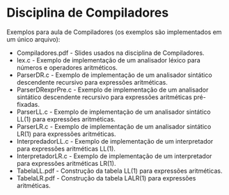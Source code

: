 # Disciplina de Compiladores
Exemplos para aula de Compiladores (os exemplos são implementados em um único arquivo):
* Compiladores.pdf - Slides usados na disciplina de Compiladores.
* lex.c - Exemplo de implementação de um analisador léxico para números e operadores aritméticos.
* ParserDR.c - Exemplo de implementação de um analisador sintático descendente recursivo para expressões aritméticas.
* ParserDRexprPre.c - Exemplo de implementação de um analisador sintático descendente recursivo para expressões aritméticas pré-fixadas.
* ParserLL.c - Exemplo de implementação de um analisador sintático LL(1) para expressões aritméticas.
* ParserLR.c - Exemplo de implementação de um analisador sintático LR(1) para expressões aritméticas.
* InterpredadorLL.c - Exemplo de implementação de um interpretador para expressões aritméticas LL(1).
* InterpretadorLR.c - Exemplo de implementação de um interpretador para expressões aritméticas LR(1).
* TabelaLL.pdf - Construção da tabela LL(1) para expressões aritméticas.
* TabelaLR.pdf - Construção da tabela LALR(1) para expressões aritméticas.


